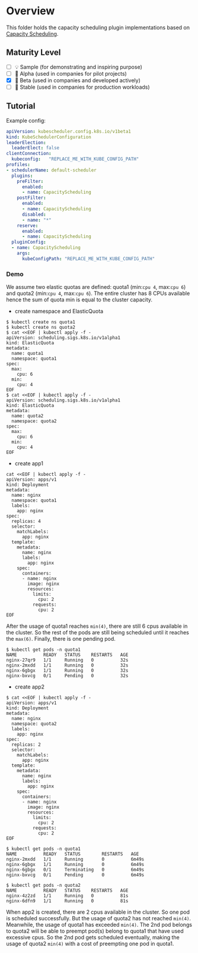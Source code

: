 # Overview

This folder holds the capacity scheduling plugin implementations based on [Capacity Scheduling](https://github.com/kubernetes-sigs/scheduler-plugins/tree/master/kep/9-capacity-scheduling).

## Maturity Level

<!-- Check one of the values: Sample, Alpha, Beta, GA -->

- [ ] 💡 Sample (for demonstrating and inspiring purpose)
- [ ] 👶 Alpha (used in companies for pilot projects)
- [x] 👦 Beta (used in companies and developed actively)
- [ ] 👨 Stable (used in companies for production workloads)

## Tutorial

Example config:

```yaml
apiVersion: kubescheduler.config.k8s.io/v1beta1
kind: KubeSchedulerConfiguration
leaderElection:
  leaderElect: false
clientConnection:
  kubeconfig:   "REPLACE_ME_WITH_KUBE_CONFIG_PATH"
profiles:
- schedulerName: default-scheduler
  plugins:
    preFilter:
      enabled:
      - name: CapacityScheduling
    postFilter:
      enabled:
      - name: CapacityScheduling
      disabled:
      - name: "*"
    reserve:
      enabled:
      - name: CapacityScheduling
  pluginConfig:
  - name: CapacityScheduling
    args:
      kubeConfigPath: "REPLACE_ME_WITH_KUBE_CONFIG_PATH"
```

### Demo
We assume two elastic quotas are defined: quota1 (min:`cpu 4`, max:`cpu 6`) and quota2 
(min:`cpu 4`, max:`cpu 6`). The entire cluster 
has 8 CPUs available hence the sum of quota min is equal to the cluster capacity.

- create namespace and ElasticQuota

```script
$ kubectl create ns quota1
$ kubectl create ns quota2
$ cat <<EOF | kubectl apply -f -
apiVersion: scheduling.sigs.k8s.io/v1alpha1
kind: ElasticQuota
metadata:
  name: quota1
  namespace: quota1
spec:
  max:
    cpu: 6
  min:
    cpu: 4
EOF
$ cat <<EOF | kubectl apply -f -
apiVersion: scheduling.sigs.k8s.io/v1alpha1
kind: ElasticQuota
metadata:
  name: quota2
  namespace: quota2
spec:
  max:
    cpu: 6
  min:
    cpu: 4
EOF
```
 
- create app1

```script
cat <<EOF | kubectl apply -f -
apiVersion: apps/v1
kind: Deployment
metadata:
  name: nginx
  namespace: quota1
  labels:
    app: nginx
spec:
  replicas: 4
  selector:
    matchLabels:
      app: nginx
  template:
    metadata:
      name: nginx
      labels:
        app: nginx
    spec:
      containers:
      - name: nginx
        image: nginx
        resources:
          limits:
            cpu: 2
          requests:
            cpu: 2
EOF
```

After the usage of quota1 reaches `min(4)`, there are still 6 cpus available in the cluster. So the rest of the pods are still being scheduled until it reaches the `max(6)`. Finally, there is one pending pod.

```script
$ kubectl get pods -n quota1
NAME          READY   STATUS    RESTARTS   AGE
nginx-27qr9   1/1     Running   0          32s
nginx-2mxdd   1/1     Running   0          32s
nginx-6gbgx   1/1     Running   0          32s
nginx-bxvcg   0/1     Pending   0          32s
```

- create app2

```script
$ cat <<EOF | kubectl apply -f -
apiVersion: apps/v1
kind: Deployment
metadata:
  name: nginx
  namespace: quota2
  labels:
    app: nginx
spec:
  replicas: 2
  selector:
    matchLabels:
      app: nginx
  template:
    metadata:
      name: nginx
      labels:
        app: nginx
    spec:
      containers:
      - name: nginx
        image: nginx
        resources:
          limits:
            cpu: 2
          requests:
            cpu: 2
EOF
```

```script
$ kubectl get pods -n quota1
NAME          READY   STATUS        RESTARTS   AGE
nginx-2mxdd   1/1     Running       0          6m49s
nginx-6gbgx   1/1     Running       0          6m49s
nginx-6gbgx   0/1     Terminating   0          6m49s
nginx-bxvcg   0/1     Pending       0          6m49s

$ kubectl get pods -n quota2
NAME          READY   STATUS    RESTARTS   AGE
nginx-4z2zd   1/1     Running   0          81s
nginx-6dfn9   1/1     Running   0          81s
```

When app2 is created, there are 2 cpus available in the cluster. So one pod is scheduled successfully. But the usage of quota2 has not reached `min(4)`. Meanwhile, the usage of quota1 has exceeded `min(4)`. The 2nd pod belongs to quota2 will be able to preempt pod(s) belong to quota1 that have used excessive cpus. So the 2nd pod gets scheduled eventually, making the usage of quota2 `min(4)` with a cost of preempting one pod in quota1.
